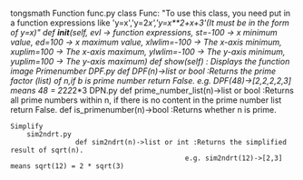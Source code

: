 tongsmath
    Function 
        func.py
            class Func:
                    "To use this class, you need put in a function expressions 
                    like 'y=x','y=2*x','y=x**2+x+3'(It must be in the form of y=x)"
                def __init__(self, evl -> function expressions,
                            st=-100 -> x minimum value, ed=100 -> x maximum value,
                            xlwlim=-100 -> The x-axis minimum, xuplim=100 -> The x-axis maximum,
                            ylwlim=-100 -> The y-axis minimum, yuplim=100 -> The y-axis maximum)
                def show(self) : Displays the function image
    Primenumber
        DPF.py
               def DPF(n)->list or bool :Returns the prime factor (list) of n,if b is prime number return False.
                                      e.g. DPF(48)->[2,2,2,2,3] means 48 = 2*2*2*2*3
        DPN.py
               def prime_number_list(n)->list or bool :Returns all prime numbers within n,
                                                  if there is no content in the prime number list return False.
               def is_primenumber(n)->bool :Returns whether n is prime.
 
    Simplify
        sim2ndrt.py
                    def sim2ndrt(n)->list or int :Returns the simplified result of sqrt(n).
                                               e.g. sim2ndrt(12)->[2,3] means sqrt(12) = 2 * sqrt(3)